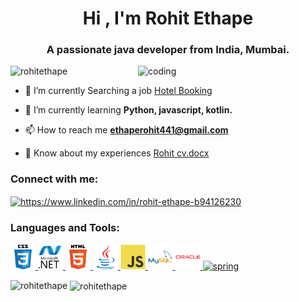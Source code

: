 <h1 align="center">Hi , I'm Rohit Ethape</h1>
<h3 align="center">A passionate java developer from India, Mumbai.</h3>
<img align="right" alt="coding" width="300" src="https://user-images.githubusercontent.com/55389276/140866485-8fb1c876-9a8f-4d6a-98dc-08c4981eaf70.gif>
<p align="left"> <img src="https://komarev.com/ghpvc/?username=rohitethape&label=Profile%20views&color=0e75b6&style=flat" alt="rohitethape" /> </p>

- 🔭 I’m currently Searching a job [Hotel Booking](https://github.com/RohitEthape/HotelBooking.git)

- 🌱 I’m currently learning **Python, javascript, kotlin.**

- 📫 How to reach me **ethaperohit441@gmail.com**

- 📄 Know about my experiences [Rohit cv.docx](https://docs.google.com/document/d/1B3ImrnPUKATZV_Y53mynZ_kjGMAyKBIA/edit?usp=drivesdk&ouid=112389790461855432237&rtpof=true&sd=true)

<h3 align="left">Connect with me:</h3>
<p align="left">
<a href="https://linkedin.com/in/https://www.linkedin.com/in/rohit-ethape-b94126230" target="blank"><img align="center" src="https://raw.githubusercontent.com/rahuldkjain/github-profile-readme-generator/master/src/images/icons/Social/linked-in-alt.svg" alt="https://www.linkedin.com/in/rohit-ethape-b94126230" height="30" width="40" /></a>
</p>

<h3 align="left">Languages and Tools:</h3>
<p align="left"> <a href="https://www.w3schools.com/css/" target="_blank" rel="noreferrer"> <img src="https://raw.githubusercontent.com/devicons/devicon/master/icons/css3/css3-original-wordmark.svg" alt="css3" width="40" height="40"/> </a> <a href="https://dotnet.microsoft.com/" target="_blank" rel="noreferrer"> <img src="https://raw.githubusercontent.com/devicons/devicon/master/icons/dot-net/dot-net-original-wordmark.svg" alt="dotnet" width="40" height="40"/> </a> <a href="https://www.w3.org/html/" target="_blank" rel="noreferrer"> <img src="https://raw.githubusercontent.com/devicons/devicon/master/icons/html5/html5-original-wordmark.svg" alt="html5" width="40" height="40"/> </a> <a href="https://www.java.com" target="_blank" rel="noreferrer"> <img src="https://raw.githubusercontent.com/devicons/devicon/master/icons/java/java-original.svg" alt="java" width="40" height="40"/> </a> <a href="https://developer.mozilla.org/en-US/docs/Web/JavaScript" target="_blank" rel="noreferrer"> <img src="https://raw.githubusercontent.com/devicons/devicon/master/icons/javascript/javascript-original.svg" alt="javascript" width="40" height="40"/> </a> <a href="https://www.mysql.com/" target="_blank" rel="noreferrer"> <img src="https://raw.githubusercontent.com/devicons/devicon/master/icons/mysql/mysql-original-wordmark.svg" alt="mysql" width="40" height="40"/> </a> <a href="https://www.oracle.com/" target="_blank" rel="noreferrer"> <img src="https://raw.githubusercontent.com/devicons/devicon/master/icons/oracle/oracle-original.svg" alt="oracle" width="40" height="40"/> </a> <a href="https://spring.io/" target="_blank" rel="noreferrer"> <img src="https://www.vectorlogo.zone/logos/springio/springio-icon.svg" alt="spring" width="40" height="40"/> </a> </p>

<p><img align="left" src="https://github-readme-stats.vercel.app/api/top-langs?username=rohitethape&show_icons=true&locale=en&layout=compact" alt="rohitethape" /></p>

<p>&nbsp;<img align="center" src="https://github-readme-stats.vercel.app/api?username=rohitethape&show_icons=true&locale=en" alt="rohitethape" /></p>






<!---
RohitEthape/RohitEthape is a ✨ special ✨ repository because its `README.md` (this file) appears on your GitHub profile.
You can click the Preview link to take a look at your changes.
--->
